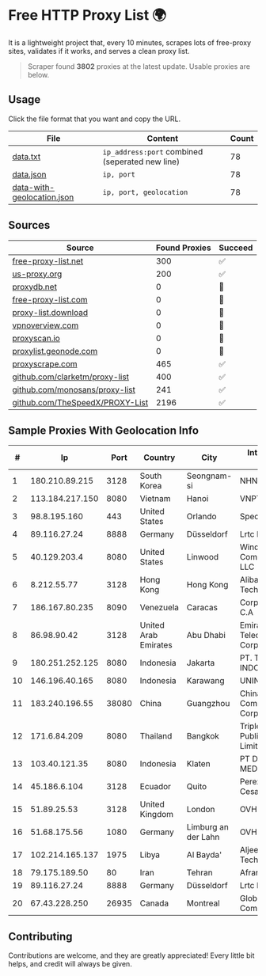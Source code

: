 
# Free HTTP Proxy List 🌍

It is a lightweight project that, every 10 minutes, scrapes lots of free-proxy sites, validates if it works, and serves a clean proxy list.


> Scraper found **3802** proxies at the latest update. Usable proxies are below.

## Usage

Click the file format that you want and copy the URL.


|File|Content|Count|
|----|-------|-----|
|[data.txt](https://raw.githubusercontent.com/themiralay/Proxy-List-World/master/data.txt)|`ip_address:port` combined (seperated new line)|78|
|[data.json](https://raw.githubusercontent.com/themiralay/Proxy-List-World/master/data.json)|`ip, port`|78|
|[data-with-geolocation.json](https://raw.githubusercontent.com/themiralay/Proxy-List-World/master/data-with-geolocation.json)|`ip, port, geolocation`|78|

## Sources

|Source|Found Proxies|Succeed|
|------|-------------|-------|
|[free-proxy-list.net](https://free-proxy-list.net)|300|✅|
|[us-proxy.org](https://www.us-proxy.org)|200|✅|
|[proxydb.net](http://proxydb.net)|0|🚫|
|[free-proxy-list.com](https://free-proxy-list.com/?page=&port=&type%5B%5D=http&type%5B%5D=https&up_time=0&search=Search)|0|🚫|
|[proxy-list.download](https://www.proxy-list.download/HTTP)|0|🚫|
|[vpnoverview.com](https://vpnoverview.com/privacy/anonymous-browsing/free-proxy-servers)|0|🚫|
|[proxyscan.io](https://www.proxyscan.io)|0|🚫|
|[proxylist.geonode.com](https://proxylist.geonode.com/api/proxy-list?limit=300&page=1&sort_by=lastChecked&sort_type=desc&protocols=http,https)|0|🚫|
|[proxyscrape.com](https://api.proxyscrape.com/v2/?request=displayproxies&protocol=http&timeout=10000&country=all&ssl=all&anonymity=all)|465|✅|
|[github.com/clarketm/proxy-list](https://raw.githubusercontent.com/clarketm/proxy-list/master/proxy-list-raw.txt)|400|✅|
|[github.com/monosans/proxy-list](https://raw.githubusercontent.com/monosans/proxy-list/main/proxies/http.txt)|241|✅|
|[github.com/TheSpeedX/PROXY-List](https://raw.githubusercontent.com/TheSpeedX/PROXY-List/master/http.txt)|2196|✅|


## Sample Proxies With Geolocation Info

|#|Ip|Port|Country|City|Internet Service Provider|
|-|--|----|-------|----|-------------------------|
|1|180.210.89.215|3128|South Korea|Seongnam-si|NHNCLOUD|
|2|113.184.217.150|8080|Vietnam|Hanoi|VNPT|
|3|98.8.195.160|443|United States|Orlando|Spectrum|
|4|89.116.27.24|8888|Germany|Düsseldorf|Lrtc Network Rent|
|5|40.129.203.4|8080|United States|Linwood|Windstream Communications LLC|
|6|8.212.55.77|3128|Hong Kong|Hong Kong|Alibaba (US) Technology Co., Ltd.|
|7|186.167.80.235|8090|Venezuela|Caracas|Corporacion Digitel C.A|
|8|86.98.90.42|3128|United Arab Emirates|Abu Dhabi|Emirates Telecommunications Corporation|
|9|180.251.252.125|8080|Indonesia|Jakarta|PT. TELKOM INDONESIA|
|10|146.196.40.165|8080|Indonesia|Karawang|UNINA|
|11|183.240.196.55|38080|China|Guangzhou|China Mobile Communications Corporation|
|12|171.6.84.209|8080|Thailand|Bangkok|Triple T Broadband Public Company Limited|
|13|103.40.121.35|8080|Indonesia|Klaten|PT DINAMIKA MEDIAKOM|
|14|45.186.6.104|3128|Ecuador|Quito|Perez Tito Julio Cesar|
|15|51.89.25.53|3128|United Kingdom|London|OVH SAS|
|16|51.68.175.56|1080|Germany|Limburg an der Lahn|OVH SAS|
|17|102.214.165.137|1975|Libya|Al Bayda'|Aljeel Aljadeed For Technology|
|18|79.175.189.50|80|Iran|Tehran|Afranet|
|19|89.116.27.24|8888|Germany|Düsseldorf|Lrtc Network Rent|
|20|67.43.228.250|26935|Canada|Montreal|GloboTech Communications|



## Contributing

Contributions are welcome, and they are greatly appreciated! Every
little bit helps, and credit will always be given.

